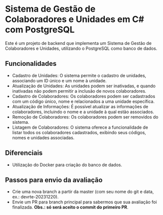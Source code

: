 # Sistema de Gestão de Colaboradores e Unidades em C# com PostgreSQL

Este é um projeto de backend que implementa um Sistema de Gestão de Colaboradores e Unidades, utilizando o PostgreSQL como banco de dados.

## **Funcionalidades**
* Cadastro de Unidades: O sistema permite o cadastro de unidades, associando um ID único e um nome à unidade.
* Atualização de Unidades: As unidades podem ser inativadas, e quando inativadas não podem permitir a inclusão de novos colaboradores.
* Cadastro de Colaboradores: Os colaboradores podem ser cadastrados com um código único, nome e relacionados a uma unidade específica.
* Atualização de Informações: É possível atualizar as informações de colaboradores, incluindo o nome e a unidade à qual estão associados.
* Remoção de Colaboradores: Os colaboradores podem ser removidos do sistema.
* Listagem de Colaboradores: O sistema oferece a funcionalidade de listar todos os colaboradores cadastrados, exibindo seus códigos, nomes e unidades associadas.

## **Diferenciais**
* Utilização do Docker para criação do banco de dados.

## Passos para envio da avaliação
* Crie uma nova branch a partir da master (com seu nome do git e data, ex.: devrte-20231220).
* Envie um PR para branch principal para sabermos que sua avaliação foi finalizada. **Obs.: só será aceito o commit do primeiro PR**.

